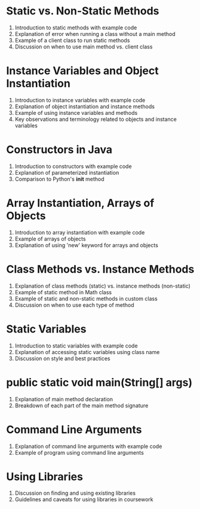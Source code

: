 # Static vs. Non-Static Methods
1. Introduction to static methods with example code
2. Explanation of error when running a class without a main method
3. Example of a client class to run static methods
4. Discussion on when to use main method vs. client class

# Instance Variables and Object Instantiation
1. Introduction to instance variables with example code
2. Explanation of object instantiation and instance methods
3. Example of using instance variables and methods
4. Key observations and terminology related to objects and instance variables

# Constructors in Java
1. Introduction to constructors with example code
2. Explanation of parameterized instantiation
3. Comparison to Python's __init__ method

# Array Instantiation, Arrays of Objects
1. Introduction to array instantiation with example code
2. Example of arrays of objects
3. Explanation of using 'new' keyword for arrays and objects

# Class Methods vs. Instance Methods
1. Explanation of class methods (static) vs. instance methods (non-static)
2. Example of static method in Math class
3. Example of static and non-static methods in custom class
4. Discussion on when to use each type of method

# Static Variables
1. Introduction to static variables with example code
2. Explanation of accessing static variables using class name
3. Discussion on style and best practices

# public static void main(String[] args)
1. Explanation of main method declaration
2. Breakdown of each part of the main method signature

# Command Line Arguments
1. Explanation of command line arguments with example code
2. Example of program using command line arguments

# Using Libraries
1. Discussion on finding and using existing libraries
2. Guidelines and caveats for using libraries in coursework
